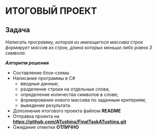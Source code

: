 # ИТОГОВЫЙ ПРОЕКТ #

## Задача ##

_Написать программу, которая из имеющегося массива строк формирует массив из строк, длина которых меньше либо равна 3 символа._

**_Алгоритм решения_**
* Составление блок-схемы
* Написание программы в С#
  - вводные данные;
  - разделение строки на отдельные слова;
  - определение количества символов в слове;
  - формирование нового массива по заданным критериям;
  - выведение результата.
* Дополнение итогового проекта файлом __README__
* Отправка проекта на **<https://github.com/ATushina/FinalTaskATushina.git>**
* Ожидание отметки **ОТЛИЧНО**